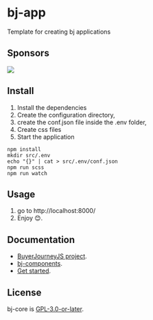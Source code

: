 # bj-app
Template for creating bj applications
## Sponsors
[<img src="https://www.conference.com.mx/web/image/website/3/logo/Conference?unique=cb769b7">](https://www.conference.com.mx/comercializacion-digital)
## Install

1. Install the dependencies
2. Create the configuration directory,
3. create the conf.json file inside the .env folder,
4. Create css files
5. Start the application

 ```
npm install
mkdir src/.env
echo "{}" | cat > src/.env/conf.json
npm run scss
npm run watch
```

## Usage
1. go to http://localhost:8000/
2. Enjoy 😊.
## Documentation 
- [BuyerJourneyJS project](https://buyerjourney.ninja/).
- [bj-components](https://buyerjourney.ninja/components).
- [Get started](https://buyerjourney.ninja/get-started).
## License
bj-core is [GPL-3.0-or-later](./LICENSE).

